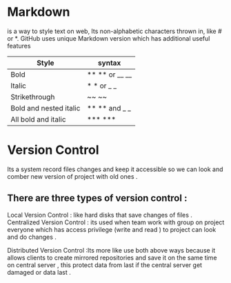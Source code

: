 # Markdown 
is a way to style text on web, Its non-alphabetic characters thrown in, like # or *.
GitHub uses unique Markdown version which has additional useful features 

 Style                |      syntax    |
----------------------|----------------
   Bold               | ** ** or __ __
   Italic             | * * or _ _
Strikethrough         | ~~ ~~
Bold and nested italic| ** ** and _ _
All bold and italic   |*** ***


# Version Control  
Its a system record files changes and keep it accessible so we can look and comber new version of project with old ones .

## There are three types of version control :
 Local Version Control : like hard disks that save changes of files .
Centralized Version Control : its used when team work with group on project  everyone which has access privilege (write and read ) to project  can look and do changes .

Distributed Version Control :Its more like use both  above ways because it allows clients to create mirrored repositories and save it on the same time on central server , this protect data from last if the central server get damaged or data last .
 


